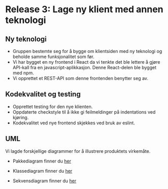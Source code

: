 # Release 3: Lage ny klient med annen teknologi

## Ny teknologi

- Gruppen bestemte seg for å bygge om klientsiden med ny teknologi og beholde samme funksjonalitet som før.
- Vi har bygget en ny frontend i React da vi tenkte det ble lettere å gjøre API-kall fra en javascript-aplikkasjon. Denne React-delen ble bygget med npm.
- Vi opprettet et REST-API som denne frontenden benytter seg av.

## Kodekvalitet og testing

- Opprettet testing for den nye klienten.
- Oppdaterte checkstyle til å ikke gi feilmeldinger på indentations ved kjøring.
- Kodekvalitet ved nye frontend skjekkes ved bruk av eslint.

## UML
Vi lagde forskjellige diagrammer for å illustrere produktets virkemåte. 
 - Pakkediagram finner du [her](../resources/Package_diagram.png)
 - Klassediagram finner du [her](../resources/Class_diagram.png)

 - Sekvensdiagram finner du [her](../resources/Sequence_diagram.png)
